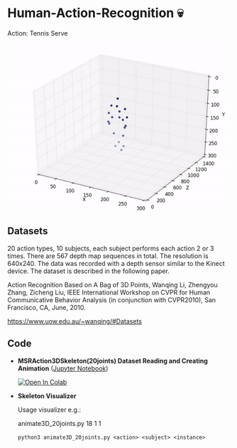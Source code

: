 # Human-Action-Recognition :skull:
 
Action: Tennis Serve

![action: tennis serve](action_a18s1i1_animation.gif)

## Datasets

20 action types, 10 subjects, each subject performs each action 2 or 3 times. There are 567 depth map sequences in total. The resolution is 640x240. The data was recorded with a depth sensor similar to the Kinect device. The dataset is described in the following paper.

Action Recognition Based on A Bag of 3D Points, Wanqing Li, Zhengyou Zhang, Zicheng Liu, IEEE International Workshop on CVPR for Human Communicative Behavior Analysis (in conjunction with CVPR2010), San Francisco, CA, June, 2010.

https://www.uow.edu.au/~wanqing/#Datasets



## Code
- **MSRAction3DSkeleton(20joints) Dataset Reading and Creating Animation** ([Jupyter Notebook](MSRAction3D_Dataset_Reading_Visualization.ipynb))

    [![Open In Colab](https://colab.research.google.com/assets/colab-badge.svg)](https://colab.research.google.com/github/yavuzKomecoglu/MSR-Action-Recognition/blob/master/MSRAction3D_Dataset_Reading_Visualization.ipynb)


- **Skeleton Visualizer**

    Usage visualizer e.g.:

    animate3D_20joints.py 18 1 1
    ```
    python3 animate3D_20joints.py <action> <subject> <instance>

    ```


